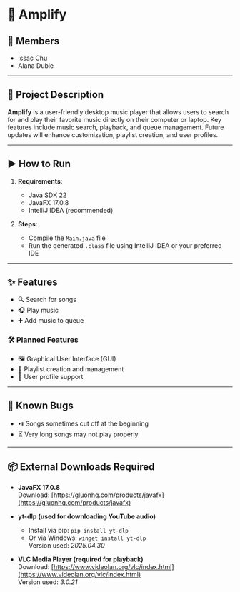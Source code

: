 # 🎵 Amplify

## 👥 Members
- Issac Chu
- Alana Dubie

---

## 📌 Project Description

**Amplify** is a user-friendly desktop music player that allows users to search for and play their favorite music directly on their computer or laptop. Key features include music search, playback, and queue management. Future updates will enhance customization, playlist creation, and user profiles.

---

## ▶️ How to Run

1. **Requirements**:
    - Java SDK 22
    - JavaFX 17.0.8
    - IntelliJ IDEA (recommended)

2. **Steps**:
    - Compile the `Main.java` file
    - Run the generated `.class` file using IntelliJ IDEA or your preferred IDE

---

## ✨ Features

- 🔍 Search for songs
- 🎧 Play music
- ➕ Add music to queue

### 🛠️ Planned Features

- 🖼️ Graphical User Interface (GUI)
- 🎵 Playlist creation and management
- 👤 User profile support

---

## 🐞 Known Bugs

- ⏯️ Songs sometimes cut off at the beginning
- ⏳ Very long songs may not play properly

---

## 📦 External Downloads Required

- **JavaFX 17.0.8**  
  Download: [https://gluonhq.com/products/javafx](https://gluonhq.com/products/javafx)

- **yt-dlp (used for downloading YouTube audio)**
    - Install via pip: `pip install yt-dlp`
    - Or via Windows: `winget install yt-dlp`  
      Version used: *2025.04.30*

- **VLC Media Player (required for playback)**  
  Download: [https://www.videolan.org/vlc/index.html](https://www.videolan.org/vlc/index.html)  
  Version used: *3.0.21*

